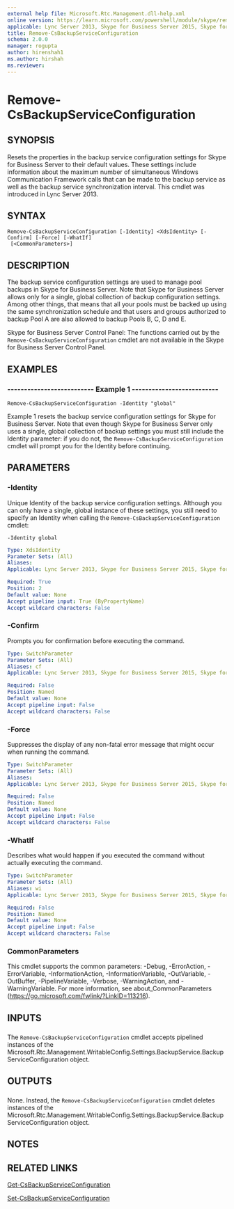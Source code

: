 ```yaml
---
external help file: Microsoft.Rtc.Management.dll-help.xml
online version: https://learn.microsoft.com/powershell/module/skype/remove-csbackupserviceconfiguration
applicable: Lync Server 2013, Skype for Business Server 2015, Skype for Business Server 2019
title: Remove-CsBackupServiceConfiguration
schema: 2.0.0
manager: rogupta
author: hirenshah1
ms.author: hirshah
ms.reviewer:
---
```


# Remove-CsBackupServiceConfiguration

## SYNOPSIS
Resets the properties in the backup service configuration settings for Skype for Business Server to their default values.
These settings include information about the maximum number of simultaneous Windows Communication Framework calls that can be made to the backup service as well as the backup service synchronization interval.
This cmdlet was introduced in Lync Server 2013.


## SYNTAX

```
Remove-CsBackupServiceConfiguration [-Identity] <XdsIdentity> [-Confirm] [-Force] [-WhatIf]
 [<CommonParameters>]
```

## DESCRIPTION
The backup service configuration settings are used to manage pool backups in Skype for Business Server.
Note that Skype for Business Server allows only for a single, global collection of backup configuration settings.
Among other things, that means that all your pools must be backed up using the same synchronization schedule and that users and groups authorized to backup Pool A are also allowed to backup Pools B, C, D and E.

Skype for Business Server Control Panel: The functions carried out by the `Remove-CsBackupServiceConfiguration` cmdlet are not available in the Skype for Business Server Control Panel.


## EXAMPLES

### -------------------------- Example 1 --------------------------
```
Remove-CsBackupServiceConfiguration -Identity "global"
```

Example 1 resets the backup service configuration settings for Skype for Business Server.
Note that even though Skype for Business Server only uses a single, global collection of backup settings you must still include the Identity parameter: if you do not, the `Remove-CsBackupServiceConfiguration` cmdlet will prompt you for the Identity before continuing.


## PARAMETERS

### -Identity
Unique Identity of the backup service configuration settings.
Although you can only have a single, global instance of these settings, you still need to specify an Identity when calling the `Remove-CsBackupServiceConfiguration` cmdlet:

`-Identity global`


```yaml
Type: XdsIdentity
Parameter Sets: (All)
Aliases: 
Applicable: Lync Server 2013, Skype for Business Server 2015, Skype for Business Server 2019

Required: True
Position: 2
Default value: None
Accept pipeline input: True (ByPropertyName)
Accept wildcard characters: False
```

### -Confirm
Prompts you for confirmation before executing the command.

```yaml
Type: SwitchParameter
Parameter Sets: (All)
Aliases: cf
Applicable: Lync Server 2013, Skype for Business Server 2015, Skype for Business Server 2019

Required: False
Position: Named
Default value: None
Accept pipeline input: False
Accept wildcard characters: False
```

### -Force
Suppresses the display of any non-fatal error message that might occur when running the command.

```yaml
Type: SwitchParameter
Parameter Sets: (All)
Aliases: 
Applicable: Lync Server 2013, Skype for Business Server 2015, Skype for Business Server 2019

Required: False
Position: Named
Default value: None
Accept pipeline input: False
Accept wildcard characters: False
```

### -WhatIf
Describes what would happen if you executed the command without actually executing the command.

```yaml
Type: SwitchParameter
Parameter Sets: (All)
Aliases: wi
Applicable: Lync Server 2013, Skype for Business Server 2015, Skype for Business Server 2019

Required: False
Position: Named
Default value: None
Accept pipeline input: False
Accept wildcard characters: False
```

### CommonParameters
This cmdlet supports the common parameters: -Debug, -ErrorAction, -ErrorVariable, -InformationAction, -InformationVariable, -OutVariable, -OutBuffer, -PipelineVariable, -Verbose, -WarningAction, and -WarningVariable. For more information, see about_CommonParameters (https://go.microsoft.com/fwlink/?LinkID=113216).

## INPUTS

###  
The `Remove-CsBackupServiceConfiguration` cmdlet accepts pipelined instances of the Microsoft.Rtc.Management.WritableConfig.Settings.BackupService.BackupServiceConfiguration object.

## OUTPUTS

###  
None.
Instead, the `Remove-CsBackupServiceConfiguration` cmdlet deletes instances of the Microsoft.Rtc.Management.WritableConfig.Settings.BackupService.BackupServiceConfiguration object.

## NOTES

## RELATED LINKS

[Get-CsBackupServiceConfiguration](Get-CsBackupServiceConfiguration.md)

[Set-CsBackupServiceConfiguration](Set-CsBackupServiceConfiguration.md)
